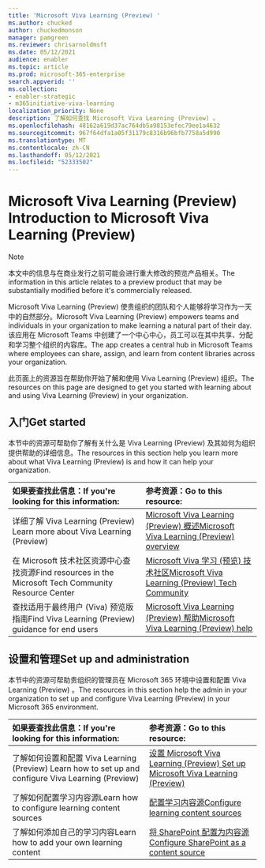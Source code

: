 ```yaml
---
title: 'Microsoft Viva Learning (Preview) '
ms.author: chucked
author: chuckedmonson
manager: pamgreen
ms.reviewer: chrisarnoldmsft
ms.date: 05/12/2021
audience: enabler
ms.topic: article
ms.prod: microsoft-365-enterprise
search.appverid: ''
ms.collection:
- enabler-strategic
- m365initiative-viva-learning
localization_priority: None
description: 了解如何查找 Microsoft Viva Learning (Preview) 。
ms.openlocfilehash: 48162a619d37ac764db5a98153efec79ee1a4632
ms.sourcegitcommit: 967f64dfa1a05f31179c8316b96bfb7758a5d990
ms.translationtype: MT
ms.contentlocale: zh-CN
ms.lasthandoff: 05/12/2021
ms.locfileid: "52333502"
---
```

# <a name="introduction-to-microsoft-viva-learning-preview"></a><span data-ttu-id="b2c00-103">Microsoft Viva Learning (Preview) </span><span class="sxs-lookup"><span data-stu-id="b2c00-103">Introduction to Microsoft Viva Learning (Preview)</span></span>

> [!NOTE]
> <span data-ttu-id="b2c00-104">本文中的信息与在商业发行之前可能会进行重大修改的预览产品相关。</span><span class="sxs-lookup"><span data-stu-id="b2c00-104">The information in this article relates to a preview product that may be substantially modified before it's commercially released.</span></span> 

<span data-ttu-id="b2c00-105">Microsoft Viva Learning (Preview) 使贵组织的团队和个人能够将学习作为一天中的自然部分。</span><span class="sxs-lookup"><span data-stu-id="b2c00-105">Microsoft Viva Learning (Preview) empowers teams and individuals in your organization to make learning a natural part of their day.</span></span> <span data-ttu-id="b2c00-106">该应用在 Microsoft Teams 中创建了一个中心中心，员工可以在其中共享、分配和学习整个组织的内容库。</span><span class="sxs-lookup"><span data-stu-id="b2c00-106">The app creates a central hub in Microsoft Teams where employees can share, assign, and learn from content libraries across your organization.</span></span>

<span data-ttu-id="b2c00-107">此页面上的资源旨在帮助你开始了解和使用 Viva Learning (Preview) 组织。</span><span class="sxs-lookup"><span data-stu-id="b2c00-107">The resources on this page are designed to get you started with learning about and using Viva Learning (Preview) in your organization.</span></span>

## <a name="get-started"></a><span data-ttu-id="b2c00-108">入门</span><span class="sxs-lookup"><span data-stu-id="b2c00-108">Get started</span></span>

<span data-ttu-id="b2c00-109">本节中的资源可帮助你了解有关什么是 Viva Learning (Preview) 及其如何为组织提供帮助的详细信息。</span><span class="sxs-lookup"><span data-stu-id="b2c00-109">The resources in this section help you learn more about what Viva Learning (Preview) is and how it can help your organization.</span></span>

| <span data-ttu-id="b2c00-110">如果要查找此信息：</span><span class="sxs-lookup"><span data-stu-id="b2c00-110">If you're looking for this information:</span></span> | <span data-ttu-id="b2c00-111">参考资源：</span><span class="sxs-lookup"><span data-stu-id="b2c00-111">Go to this resource:</span></span> |
|:-----|:-----|
|<span data-ttu-id="b2c00-112">详细了解 Viva Learning (Preview) </span><span class="sxs-lookup"><span data-stu-id="b2c00-112">Learn more about Viva Learning (Preview)</span></span>|[<span data-ttu-id="b2c00-113">Microsoft Viva Learning (Preview) 概述</span><span class="sxs-lookup"><span data-stu-id="b2c00-113">Microsoft Viva Learning (Preview) overview</span></span>](overview-viva-learning.md)|
|<span data-ttu-id="b2c00-114">在 Microsoft 技术社区资源中心查找资源</span><span class="sxs-lookup"><span data-stu-id="b2c00-114">Find resources in the Microsoft Tech Community Resource Center</span></span>|[<span data-ttu-id="b2c00-115">Microsoft Viva 学习 (预览) 技术社区</span><span class="sxs-lookup"><span data-stu-id="b2c00-115">Microsoft Viva Learning (Preview) Tech Community</span></span>](https://resources.techcommunity.microsoft.com/viva-learning/)|
|<span data-ttu-id="b2c00-116">查找适用于最终用户 (Viva) 预览版指南</span><span class="sxs-lookup"><span data-stu-id="b2c00-116">Find Viva Learning (Preview) guidance for end users</span></span>|[<span data-ttu-id="b2c00-117">Microsoft Viva Learning (Preview) 帮助</span><span class="sxs-lookup"><span data-stu-id="b2c00-117">Microsoft Viva Learning (Preview) help</span></span>](https://support.microsoft.com/office/learning-preview-app-01bfed12-c327-41e0-a68f-7fa527dcc98a)|

## <a name="set-up-and-administration"></a><span data-ttu-id="b2c00-118">设置和管理</span><span class="sxs-lookup"><span data-stu-id="b2c00-118">Set up and administration</span></span>

<span data-ttu-id="b2c00-119">本节中的资源可帮助贵组织的管理员在 Microsoft 365 环境中设置和配置 Viva Learning (Preview) 。</span><span class="sxs-lookup"><span data-stu-id="b2c00-119">The resources in this section help the admin in your organization to set up and configure Viva Learning (Preview) in your Microsoft 365 environment.</span></span>

| <span data-ttu-id="b2c00-120">如果要查找此信息：</span><span class="sxs-lookup"><span data-stu-id="b2c00-120">If you're looking for this information:</span></span> | <span data-ttu-id="b2c00-121">参考资源：</span><span class="sxs-lookup"><span data-stu-id="b2c00-121">Go to this resource:</span></span> |
|:-----|:-----|
|<span data-ttu-id="b2c00-122">了解如何设置和配置 Viva Learning (Preview) </span><span class="sxs-lookup"><span data-stu-id="b2c00-122">Learn how to set up and configure Viva Learning (Preview)</span></span>|[<span data-ttu-id="b2c00-123">设置 Microsoft Viva Learning (Preview) </span><span class="sxs-lookup"><span data-stu-id="b2c00-123">Set up Microsoft Viva Learning (Preview)</span></span>](set-up-teams-admin-center.md)|
|<span data-ttu-id="b2c00-124">了解如何配置学习内容源</span><span class="sxs-lookup"><span data-stu-id="b2c00-124">Learn how to configure learning content sources</span></span>|[<span data-ttu-id="b2c00-125">配置学习内容源</span><span class="sxs-lookup"><span data-stu-id="b2c00-125">Configure learning content sources</span></span>](content-sources-365-admin-center.md)|
|<span data-ttu-id="b2c00-126">了解如何添加自己的学习内容</span><span class="sxs-lookup"><span data-stu-id="b2c00-126">Learn how to add your own learning content</span></span>|[<span data-ttu-id="b2c00-127">将 SharePoint 配置为内容源</span><span class="sxs-lookup"><span data-stu-id="b2c00-127">Configure SharePoint as a content source</span></span>](configure-sharepoint-content-source.md)|





